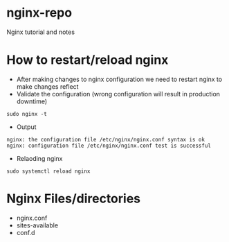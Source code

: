 # nginx-repo
Nginx tutorial and notes
# How to restart/reload nginx 
- After making changes to nginx configuration we need to restart nginx to make changes reflect
- Validate the configuration (wrong configuration will result in production downtime)
```
sudo nginx -t
```
- Output
```
nginx: the configuration file /etc/nginx/nginx.conf syntax is ok
nginx: configuration file /etc/nginx/nginx.conf test is successful
```
- Relaoding nginx
```
sudo systemctl reload nginx
```
# Nginx Files/directories
- nginx.conf 
- sites-available
- conf.d
